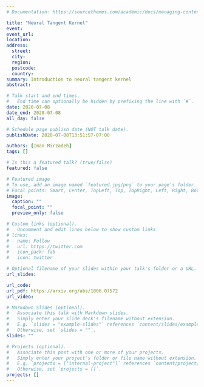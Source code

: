 ```yaml
---
# Documentation: https://sourcethemes.com/academic/docs/managing-content/

title: "Neural Tangent Kernel"
event:
event_url:
location:
address:
  street:
  city:
  region:
  postcode:
  country:
summary: Introduction to neural tangent kernel
abstract:

# Talk start and end times.
#   End time can optionally be hidden by prefixing the line with `#`.
date: 2020-07-08
date_end: 2020-07-08
all_day: false

# Schedule page publish date (NOT talk date).
publishDate: 2020-07-08T13:51:57-07:00

authors: [Iman Mirzadeh]
tags: []

# Is this a featured talk? (true/false)
featured: false

# Featured image
# To use, add an image named `featured.jpg/png` to your page's folder. 
# Focal points: Smart, Center, TopLeft, Top, TopRight, Left, Right, BottomLeft, Bottom, BottomRight.
image:
  caption: ""
  focal_point: ""
  preview_only: false

# Custom links (optional).
#   Uncomment and edit lines below to show custom links.
# links:
# - name: Follow
#   url: https://twitter.com
#   icon_pack: fab
#   icon: twitter

# Optional filename of your slides within your talk's folder or a URL.
url_slides:

url_code:
url_pdf: https://arxiv.org/abs/1806.07572
url_video:

# Markdown Slides (optional).
#   Associate this talk with Markdown slides.
#   Simply enter your slide deck's filename without extension.
#   E.g. `slides = "example-slides"` references `content/slides/example-slides.md`.
#   Otherwise, set `slides = ""`.
slides: ""

# Projects (optional).
#   Associate this post with one or more of your projects.
#   Simply enter your project's folder or file name without extension.
#   E.g. `projects = ["internal-project"]` references `content/project/deep-learning/index.md`.
#   Otherwise, set `projects = []`.
projects: []
---
```

